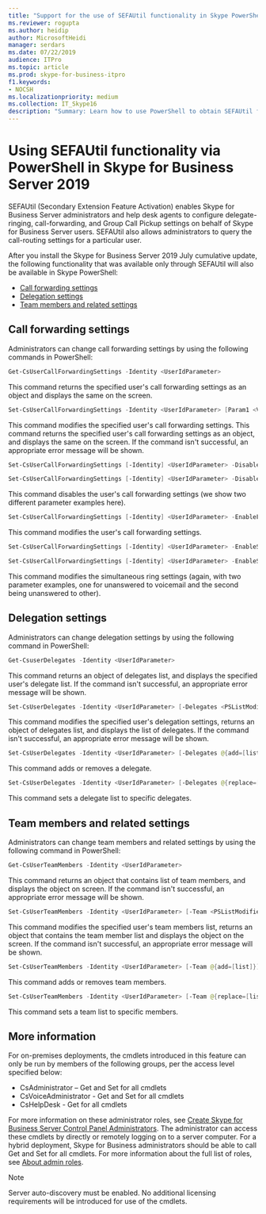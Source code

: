 ```yaml
---
title: "Support for the use of SEFAUtil functionality in Skype PowerShell in Skype for Business Server 2019"
ms.reviewer: rogupta
ms.author: heidip
author: MicrosoftHeidi
manager: serdars
ms.date: 07/22/2019
audience: ITPro
ms.topic: article
ms.prod: skype-for-business-itpro
f1.keywords:
- NOCSH
ms.localizationpriority: medium
ms.collection: IT_Skype16
description: "Summary: Learn how to use PowerShell to obtain SEFAUtil functionality in Skype for Business Server 2019 after installing Cumulative Update 1."
---
```


# Using SEFAUtil functionality via PowerShell in Skype for Business Server 2019

SEFAUtil (Secondary Extension Feature Activation) enables Skype for Business Server administrators and help desk agents to configure delegate-ringing, call-forwarding, and Group Call Pickup settings on behalf of Skype for Business Server users. SEFAUtil also allows administrators to query the call-routing settings for a particular user.

After you install the Skype for Business Server 2019 July cumulative update, the following functionality that was available only through SEFAUtil will also be available in Skype PowerShell:

- [Call forwarding settings](#call-forwarding-settings)
- [Delegation settings](#delegation-settings)
- [Team members and related settings](#team-members-and-related-settings)

## Call forwarding settings

Administrators can change call forwarding settings by using the following commands in PowerShell:

```powershell
Get-CsUserCallForwardingSettings -Identity <UserIdParameter>
```

This command returns the specified user's call forwarding settings as an object and displays the same on the screen.

```powershell
Set-CsUserCallForwardingSettings -Identity <UserIdParameter> [Param1 <Value>] [Param2 <Value>]...
```

This command modifies the specified user's call forwarding settings. This command returns the specified user's call forwarding settings as an object, and displays the same on the screen. If the command isn't successful, an appropriate error message will be shown.

```powershell
Set-CsUserCallForwardingSettings [-Identity] <UserIdParameter> -DisableForwarding  [-UnansweredToVoicemail] [-UnansweredWaitTime <TimeSpan>] [-SettingsActiveWorkHours]
```

```powershell
Set-CsUserCallForwardingSettings [-Identity] <UserIdParameter> -DisableForwarding  [-UnansweredToOther <String>] [-UnansweredWaitTime <TimeSpan>] [-SettingsActiveWorkHours]
```

This command disables the user's call forwarding settings (we show two different parameter examples here).

```powershell
Set-CsUserCallForwardingSettings [-Identity] <UserIdParameter> -EnableForwarding <String> [-Delegates <PSListModifier>] [-DelegateRingWaitTime <TimeSpan>] [-SettingsActiveWorkHours]
```

This command modifies the user's call forwarding settings.

```powershell
Set-CsUserCallForwardingSettings [-Identity] <UserIdParameter> -EnableSimulRing <String> [-UnansweredToVoicemail]  [-UnansweredWaitTime <TimeSpan>] [-Delegates <PSListModifier>] [-Team <PSListModifier>] [-TeamDelegateRingWaitTime <TimeSpan>] [-SettingsActiveWorkHours]
```

```powershell
Set-CsUserCallForwardingSettings [-Identity] <UserIdParameter> -EnableSimulRing <String> [-UnansweredToOther <String>] [-UnansweredWaitTime <TimeSpan>] [-Delegates <PSListModifier>]  [-Team <PSListModifier>]  [-TeamDelegateRingWaitTime <TimeSpan>]  [-SettingsActiveWorkHours]
```

This command modifies the simultaneous ring settings (again, with two parameter examples, one for unanswered to voicemail and the second being unanswered to other).

## Delegation settings

Administrators can change delegation settings by using the following command in PowerShell:

```powershell
Get-CsuserDelegates -Identity <UserIdParameter>
```

This command returns an object of delegates list, and displays the specified user's delegate list. If the command isn't successful, an appropriate error message will be shown.

```powershell
Set-CsUserDelegates -Identity <UserIdParameter> [-Delegates <PSListModifier>]
```

This command modifies the specified user's delegation settings, returns an object of delegates list, and displays the list of delegates. If the command isn't successful, an appropriate error message will be shown.

```powershell
Set-CsUserDelegates -Identity <UserIdParameter> [-Delegates @{add=[list]}] [-Delegates @{remove=[list]}]
```

This command adds or removes a delegate.

```powershell
Set-CsUserDelegates -Identity <UserIdParameter> [-Delegates @{replace=[list]}]
```

This command sets a delegate list to specific delegates.

## Team members and related settings

Administrators can change team members and related settings by using the following command in PowerShell:

```powershell
Get-CsUserTeamMembers -Identity <UserIdParameter>
```

This command returns an object that contains list of team members, and displays the object on screen. If the command isn't successful, an appropriate error message will be shown.

```powershell
Set-CsUserTeamMembers -Identity <UserIdParameter> [-Team <PSListModifier>]
```

This command modifies the specified user's team members list, returns an object that contains the team member list and displays the object on the screen. If the command isn't successful, an appropriate error message will be shown.

```powershell
Set-CsUserTeamMembers -Identity <UserIdParameter> [-Team @{add=[list]}] [-Team @{remove=[list]}]
```

This command adds or removes team members.

```powershell
Set-CsUserTeamMembers -Identity <UserIdParameter> [-Team @{replace=[list]}]
```

This command sets a team list to specific members.

## More information

For on-premises deployments, the cmdlets introduced in this feature can only be run by members of the following groups, per the access level specified below:

- CsAdministrator – Get and Set for all cmdlets
- CsVoiceAdministrator - Get and Set for all cmdlets
- CsHelpDesk - Get for all cmdlets

For more information on these administrator roles, see [Create Skype for Business Server Control Panel Administrators](../SfbServer/help-topics/help-depwiz/create-skype-for-business-server-control-panel-administrators.md). The administrator can access these cmdlets by directly or remotely logging on to a server computer.
For a hybrid deployment, Skype for Business administrators should be able to call Get and Set for all cmdlets. For more information about the full list of roles, see [About admin roles](/microsoft-365/admin/add-users/about-admin-roles).

> [!NOTE]
> Server auto-discovery must be enabled. No additional licensing requirements will be introduced for use of the cmdlets.

